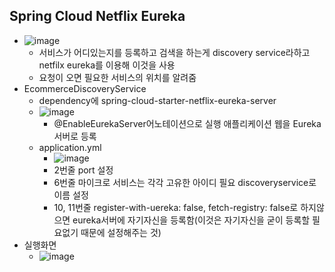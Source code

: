 ## Spring Cloud Netflix Eureka
  - ![image](https://user-images.githubusercontent.com/61530368/176656397-ad2f6bb8-2603-42c5-a897-f9b6f2c3752a.png)
    - 서비스가 어디있는지를 등록하고 검색을 하는게 discovery service라하고 netfilx eureka를 이용해 이것을 사용
    - 요청이 오면 필요한 서비스의 위치를 알려줌 
  - EcommerceDiscoveryService
    - dependency에 spring-cloud-starter-netflix-eureka-server
    - ![image](https://user-images.githubusercontent.com/61530368/176659134-727162eb-9301-4c63-94fc-c124e672e1aa.png)
      - @EnableEurekaServer어노테이션으로 실행 애플리케이션 웹을 Eureka 서버로 등록
    - application.yml
      - ![image](https://user-images.githubusercontent.com/61530368/176659357-4486054a-fee8-43a7-ad6e-53e646eba0b9.png)
      - 2번줄 port 설정
      - 6번줄 마이크로 서비스는 각각 고유한 아이디 필요 discoveryservice로 이름 설정
      - 10, 11번줄 register-with-uereka: false, fetch-registry: false로 하지않으면 eureka서버에 자기자신을 등록함(이것은 자기자신을 굳이 등록할 필요없기 때문에 설정해주는 것)
  - 실행화면
    - ![image](https://user-images.githubusercontent.com/61530368/176661288-3b7ed667-cea2-49a4-83af-fa58e8761542.png)
 
